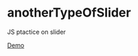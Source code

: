 # anotherTypeOfSlider
JS ptactice on slider

[Demo](https://mizonov-iv.github.io/anotherTypeOfSlider/)
